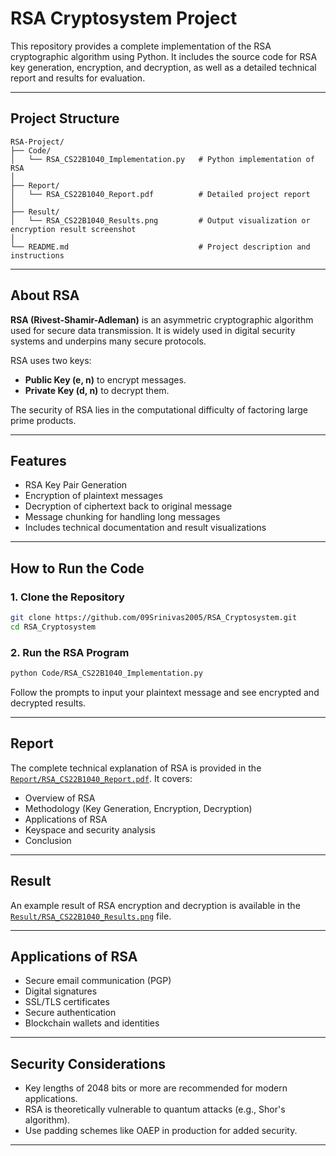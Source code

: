 
# RSA Cryptosystem Project

This repository provides a complete implementation of the RSA cryptographic algorithm using Python. It includes the source code for RSA key generation, encryption, and decryption, as well as a detailed technical report and results for evaluation.

---

## Project Structure

```
RSA-Project/
├── Code/
│   └── RSA_CS22B1040_Implementation.py   # Python implementation of RSA
│
├── Report/
│   └── RSA_CS22B1040_Report.pdf          # Detailed project report
│
├── Result/
│   └── RSA_CS22B1040_Results.png         # Output visualization or encryption result screenshot
│
└── README.md                             # Project description and instructions
```

---

## About RSA

**RSA (Rivest-Shamir-Adleman)** is an asymmetric cryptographic algorithm used for secure data transmission. It is widely used in digital security systems and underpins many secure protocols.

RSA uses two keys:
- **Public Key (e, n)** to encrypt messages.
- **Private Key (d, n)** to decrypt them.

The security of RSA lies in the computational difficulty of factoring large prime products.

---

## Features

- RSA Key Pair Generation
- Encryption of plaintext messages
- Decryption of ciphertext back to original message
- Message chunking for handling long messages
- Includes technical documentation and result visualizations

---

## How to Run the Code

### 1. Clone the Repository
```bash
git clone https://github.com/09Srinivas2005/RSA_Cryptosystem.git
cd RSA_Cryptosystem
```

### 2. Run the RSA Program
```bash
python Code/RSA_CS22B1040_Implementation.py
```

Follow the prompts to input your plaintext message and see encrypted and decrypted results.

---

## Report

The complete technical explanation of RSA is provided in the [`Report/RSA_CS22B1040_Report.pdf`](Report/RSA_CS22B1040_Report.pdf). It covers:
- Overview of RSA
- Methodology (Key Generation, Encryption, Decryption)
- Applications of RSA
- Keyspace and security analysis
- Conclusion

---

## Result

An example result of RSA encryption and decryption is available in the [`Result/RSA_CS22B1040_Results.png`](Result/RSA_CS22B1040_Results.png) file.

---

## Applications of RSA

- Secure email communication (PGP)
- Digital signatures
- SSL/TLS certificates
- Secure authentication
- Blockchain wallets and identities

---

## Security Considerations

- Key lengths of 2048 bits or more are recommended for modern applications.
- RSA is theoretically vulnerable to quantum attacks (e.g., Shor's algorithm).
- Use padding schemes like OAEP in production for added security.

---
